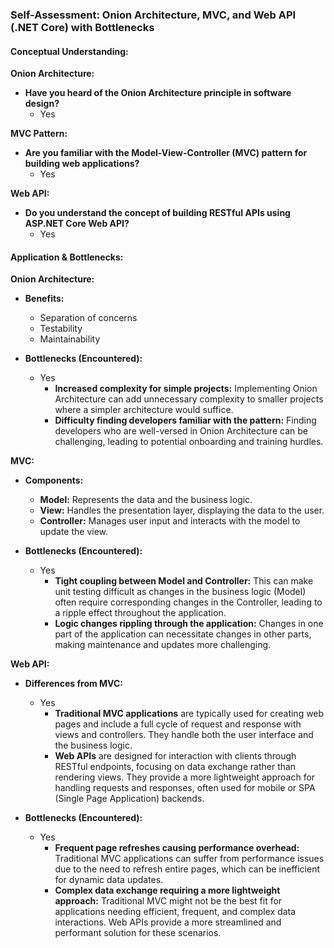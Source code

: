 ### Self-Assessment: Onion Architecture, MVC, and Web API (.NET Core) with Bottlenecks

#### Conceptual Understanding:

**Onion Architecture:**
- **Have you heard of the Onion Architecture principle in software design?** 
  - Yes

**MVC Pattern:**
- **Are you familiar with the Model-View-Controller (MVC) pattern for building web applications?**
  - Yes

**Web API:**
- **Do you understand the concept of building RESTful APIs using ASP.NET Core Web API?**
  - Yes

#### Application & Bottlenecks:

**Onion Architecture:**

- **Benefits:**
  - Separation of concerns
  - Testability
  - Maintainability

- **Bottlenecks (Encountered):**
  - Yes
    - **Increased complexity for simple projects:** Implementing Onion Architecture can add unnecessary complexity to smaller projects where a simpler architecture would suffice.
    - **Difficulty finding developers familiar with the pattern:** Finding developers who are well-versed in Onion Architecture can be challenging, leading to potential onboarding and training hurdles.

**MVC:**

- **Components:**
  - **Model:** Represents the data and the business logic.
  - **View:** Handles the presentation layer, displaying the data to the user.
  - **Controller:** Manages user input and interacts with the model to update the view.

- **Bottlenecks (Encountered):**
  - Yes
    - **Tight coupling between Model and Controller:** This can make unit testing difficult as changes in the business logic (Model) often require corresponding changes in the Controller, leading to a ripple effect throughout the application.
    - **Logic changes rippling through the application:** Changes in one part of the application can necessitate changes in other parts, making maintenance and updates more challenging.

**Web API:**

- **Differences from MVC:**
  - Yes
    - **Traditional MVC applications** are typically used for creating web pages and include a full cycle of request and response with views and controllers. They handle both the user interface and the business logic.
    - **Web APIs** are designed for interaction with clients through RESTful endpoints, focusing on data exchange rather than rendering views. They provide a more lightweight approach for handling requests and responses, often used for mobile or SPA (Single Page Application) backends.

- **Bottlenecks (Encountered):**
  - Yes
    - **Frequent page refreshes causing performance overhead:** Traditional MVC applications can suffer from performance issues due to the need to refresh entire pages, which can be inefficient for dynamic data updates.
    - **Complex data exchange requiring a more lightweight approach:** Traditional MVC might not be the best fit for applications needing efficient, frequent, and complex data interactions. Web APIs provide a more streamlined and performant solution for these scenarios.
